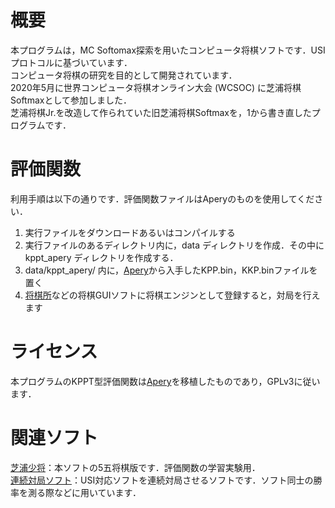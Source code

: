 # 概要
本プログラムは，MC Softomax探索を用いたコンピュータ将棋ソフトです．USIプロトコルに基づいています．  
コンピュータ将棋の研究を目的として開発されています．  
2020年5月に世界コンピュータ将棋オンライン大会 (WCSOC) に芝浦将棋Softmaxとして参加しました．  
芝浦将棋Jr.を改造して作られていた旧芝浦将棋Softmaxを，1から書き直したプログラムです．

# 評価関数
利用手順は以下の通りです．評価関数ファイルはAperyのものを使用してください．
1. 実行ファイルをダウンロードあるいはコンパイルする
2. 実行ファイルのあるディレクトリ内に，data ディレクトリを作成．その中に kppt_apery ディレクトリを作成する．
3. data/kppt_apery/ 内に，[Apery](https://hiraokatakuya.github.io/apery/)から入手したKPP.bin，KKP.binファイルを置く
4. [将棋所](http://shogidokoro.starfree.jp/index.html)などの将棋GUIソフトに将棋エンジンとして登録すると，対局を行えます

# ライセンス
本プログラムのKPPT型評価関数は[Apery](https://hiraokatakuya.github.io/apery/)を移植したものであり，GPLv3に従います．

# 関連ソフト
[芝浦少将](https://github.com/tanuki12hiromasa/MCSS_55Shogi)：本ソフトの5五将棋版です．評価関数の学習実験用．  
[連続対局ソフト](https://github.com/tanuki12hiromasa/USI_MultipleMatcher)：USI対応ソフトを連続対局させるソフトです．ソフト同士の勝率を測る際などに用いています．